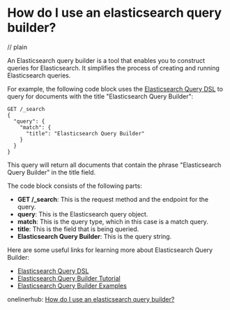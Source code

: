 # How do I use an elasticsearch query builder?
// plain

An Elasticsearch query builder is a tool that enables you to construct queries for Elasticsearch. It simplifies the process of creating and running Elasticsearch queries.

For example, the following code block uses the [Elasticsearch Query DSL](https://www.elastic.co/guide/en/elasticsearch/reference/current/query-dsl.html) to query for documents with the title "Elasticsearch Query Builder":

```
GET /_search
{
  "query": {
    "match": {
      "title": "Elasticsearch Query Builder"
    }
  }
}
```

This query will return all documents that contain the phrase "Elasticsearch Query Builder" in the title field.

The code block consists of the following parts:

- **GET /_search**: This is the request method and the endpoint for the query.
- **query**: This is the Elasticsearch query object.
- **match**: This is the query type, which in this case is a match query.
- **title**: This is the field that is being queried.
- **Elasticsearch Query Builder**: This is the query string.

Here are some useful links for learning more about Elasticsearch Query Builder:

- [Elasticsearch Query DSL](https://www.elastic.co/guide/en/elasticsearch/reference/current/query-dsl.html)
- [Elasticsearch Query Builder Tutorial](https://www.elastic.co/blog/building-a-query-builder-for-elasticsearch)
- [Elasticsearch Query Builder Examples](https://www.elastic.co/guide/en/elasticsearch/reference/current/query-dsl-examples.html)

onelinerhub: [How do I use an elasticsearch query builder?](https://onelinerhub.com/elasticsearch/how-do-i-use-an-elasticsearch-query-builder)